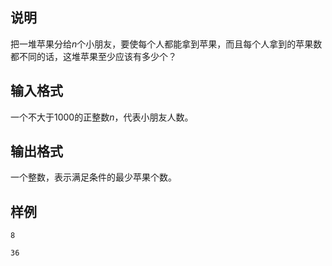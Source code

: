<h2>说明</h2>

把一堆苹果分给$n$个小朋友，要使每个人都能拿到苹果，而且每个人拿到的苹果数都不同的话，这堆苹果至少应该有多少个？
<h2>输入格式</h2>

一个不大于$1000$的正整数$n$，代表小朋友人数。

<h2>输出格式</h2>

一个整数，表示满足条件的最少苹果个数。

<h2>样例</h2>
<pre><code class="language-input1">8</code></pre><pre><code class="language-output1">36</code></pre>
